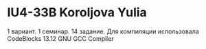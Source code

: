 # IU4-33B Koroljova Yulia
1 вариант. 1 семинар. 14 задание.
Для компиляции использовала CodeBlocks 13.12 GNU GCC Compiler
